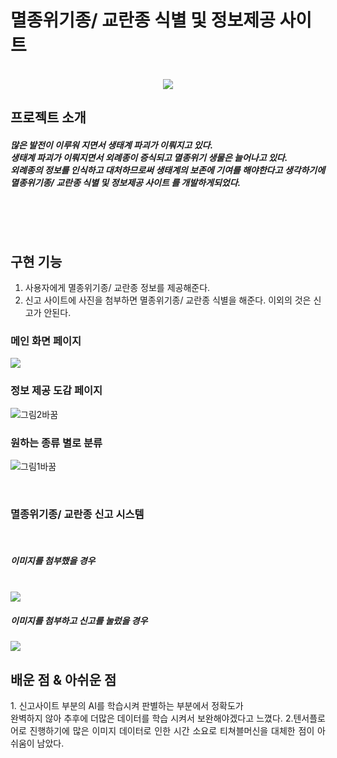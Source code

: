 # 멸종위기종/ 교란종 식별 및 정보제공 사이트 
<p align="center">
  <br>
 <img src="https://github.com/Jiyoon0612/2023_Spring_project/assets/137297934/86b631e3-ebbc-4c3b-a625-8f7480833411">
  <br>
</p>

## 프로젝트 소개

<p align="justify">
<h5>많은 발전이 이루워 지면서 생태계 파괴가 이뤄지고 있다.<br>생태계 파괴가 이뤄지면서 외례종이 증식되고 멸종위기 생물은 늘어나고 있다.<br>외례종의 정보를 인식하고 대처하므로써 생태계의 보존에 기여를 해야한다고 생각하기에<br>멸종위기종/ 교란종 식별 및 정보제공 사이트 를 개발하게되었다.</h5>
  <br>
</p>
<br>

## 구현 기능
1. 사용자에게  멸종위기종/ 교란종 정보를 제공해준다.
2. 신고 사이트에 사진을 첨부하면 멸종위기종/ 교란종 식별을 해준다. 이외의 것은 신고가 안된다.

### 메인 화면 페이지
<img src="https://github.com/Jiyoon0612/2023_Spring_project/assets/137297934/86b631e3-ebbc-4c3b-a625-8f7480833411">
<br>




### 정보 제공 도감 페이지
![그림2바꿈](https://github.com/Jiyoon0612/2023_Spring_project/assets/137297934/9d9c0d39-19a5-4048-8352-616a7ac06a35)
<br>



### 원하는 종류 별로 분류
![그림1바꿈](https://github.com/Jiyoon0612/2023_Spring_project/assets/137297934/0d6c2b9d-7f75-4498-ae5d-eaa1ec134fcf)

<br>
<p align="left">
  
### 멸종위기종/ 교란종 신고 시스템
<br>

##### 이미지를 첨부했을 경우 
<br>

<img src ="https://github.com/Jiyoon0612/2023_Spring_project/assets/137297934/a184eccd-9672-4dd4-a6de-f857002ea738">
<br>

##### 이미지를 첨부하고 신고를 눌렀을 경우 
<img src ="https://github.com/Jiyoon0612/2023_Spring_project/assets/137297934/81bae29a-5fbf-410a-93a7-44f4fff34ffe">
<br>

</p>

## 배운 점 & 아쉬운 점

<p align="justify">
 1. 신고사이트 부분의 AI를 학습시켜 판별하는 부분에서 정확도가<br>
  완벽하지 않아 추후에 더많은 데이터를 학습 시켜서 보완해야겠다고 느꼈다.
 2.텐서플로어로 진행하기에 많은 이미지 데이터로 인한 시간 소요로
  티쳐블머신을 대체한 점이 아쉬움이 남았다.
<br>
</p>
<br>
